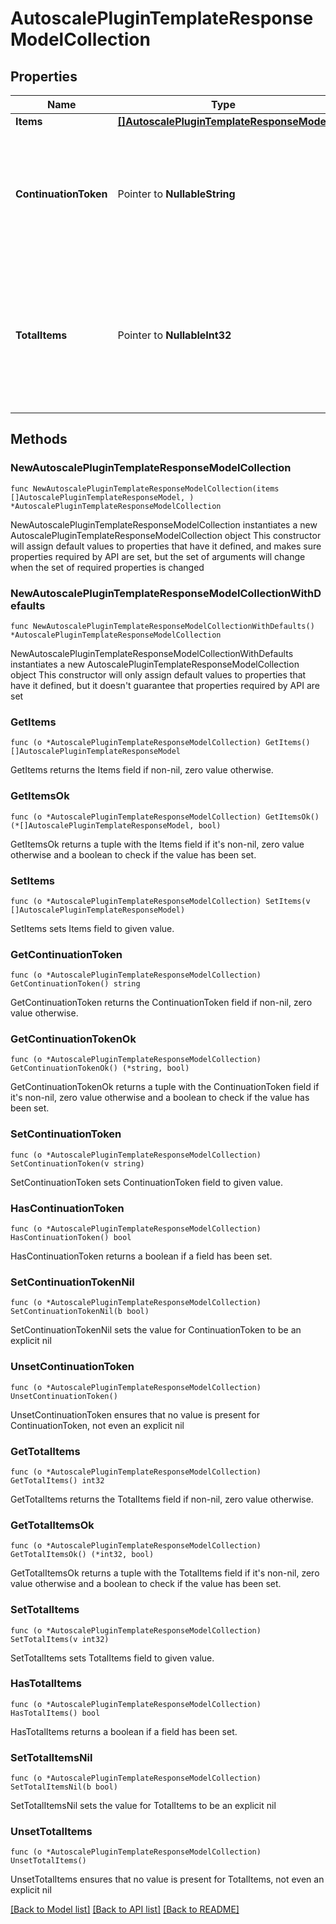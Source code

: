 # AutoscalePluginTemplateResponseModelCollection

## Properties

Name | Type | Description | Notes
------------ | ------------- | ------------- | -------------
**Items** | [**[]AutoscalePluginTemplateResponseModel**](AutoscalePluginTemplateResponseModel.md) | List of items. | 
**ContinuationToken** | Pointer to **NullableString** | If present, indicates to the caller that the query was not complete, and they should call the API again specifying the continuation token as a query parameter. | [optional] 
**TotalItems** | Pointer to **NullableInt32** | Indicates the total number of items in the collection, which may be more than the number of Items returned, if there is a ContinuationToken.  Only returned in the response to &#x60;$search&#x60; APIs. | [optional] 

## Methods

### NewAutoscalePluginTemplateResponseModelCollection

`func NewAutoscalePluginTemplateResponseModelCollection(items []AutoscalePluginTemplateResponseModel, ) *AutoscalePluginTemplateResponseModelCollection`

NewAutoscalePluginTemplateResponseModelCollection instantiates a new AutoscalePluginTemplateResponseModelCollection object
This constructor will assign default values to properties that have it defined,
and makes sure properties required by API are set, but the set of arguments
will change when the set of required properties is changed

### NewAutoscalePluginTemplateResponseModelCollectionWithDefaults

`func NewAutoscalePluginTemplateResponseModelCollectionWithDefaults() *AutoscalePluginTemplateResponseModelCollection`

NewAutoscalePluginTemplateResponseModelCollectionWithDefaults instantiates a new AutoscalePluginTemplateResponseModelCollection object
This constructor will only assign default values to properties that have it defined,
but it doesn't guarantee that properties required by API are set

### GetItems

`func (o *AutoscalePluginTemplateResponseModelCollection) GetItems() []AutoscalePluginTemplateResponseModel`

GetItems returns the Items field if non-nil, zero value otherwise.

### GetItemsOk

`func (o *AutoscalePluginTemplateResponseModelCollection) GetItemsOk() (*[]AutoscalePluginTemplateResponseModel, bool)`

GetItemsOk returns a tuple with the Items field if it's non-nil, zero value otherwise
and a boolean to check if the value has been set.

### SetItems

`func (o *AutoscalePluginTemplateResponseModelCollection) SetItems(v []AutoscalePluginTemplateResponseModel)`

SetItems sets Items field to given value.


### GetContinuationToken

`func (o *AutoscalePluginTemplateResponseModelCollection) GetContinuationToken() string`

GetContinuationToken returns the ContinuationToken field if non-nil, zero value otherwise.

### GetContinuationTokenOk

`func (o *AutoscalePluginTemplateResponseModelCollection) GetContinuationTokenOk() (*string, bool)`

GetContinuationTokenOk returns a tuple with the ContinuationToken field if it's non-nil, zero value otherwise
and a boolean to check if the value has been set.

### SetContinuationToken

`func (o *AutoscalePluginTemplateResponseModelCollection) SetContinuationToken(v string)`

SetContinuationToken sets ContinuationToken field to given value.

### HasContinuationToken

`func (o *AutoscalePluginTemplateResponseModelCollection) HasContinuationToken() bool`

HasContinuationToken returns a boolean if a field has been set.

### SetContinuationTokenNil

`func (o *AutoscalePluginTemplateResponseModelCollection) SetContinuationTokenNil(b bool)`

 SetContinuationTokenNil sets the value for ContinuationToken to be an explicit nil

### UnsetContinuationToken
`func (o *AutoscalePluginTemplateResponseModelCollection) UnsetContinuationToken()`

UnsetContinuationToken ensures that no value is present for ContinuationToken, not even an explicit nil
### GetTotalItems

`func (o *AutoscalePluginTemplateResponseModelCollection) GetTotalItems() int32`

GetTotalItems returns the TotalItems field if non-nil, zero value otherwise.

### GetTotalItemsOk

`func (o *AutoscalePluginTemplateResponseModelCollection) GetTotalItemsOk() (*int32, bool)`

GetTotalItemsOk returns a tuple with the TotalItems field if it's non-nil, zero value otherwise
and a boolean to check if the value has been set.

### SetTotalItems

`func (o *AutoscalePluginTemplateResponseModelCollection) SetTotalItems(v int32)`

SetTotalItems sets TotalItems field to given value.

### HasTotalItems

`func (o *AutoscalePluginTemplateResponseModelCollection) HasTotalItems() bool`

HasTotalItems returns a boolean if a field has been set.

### SetTotalItemsNil

`func (o *AutoscalePluginTemplateResponseModelCollection) SetTotalItemsNil(b bool)`

 SetTotalItemsNil sets the value for TotalItems to be an explicit nil

### UnsetTotalItems
`func (o *AutoscalePluginTemplateResponseModelCollection) UnsetTotalItems()`

UnsetTotalItems ensures that no value is present for TotalItems, not even an explicit nil

[[Back to Model list]](../README.md#documentation-for-models) [[Back to API list]](../README.md#documentation-for-api-endpoints) [[Back to README]](../README.md)


